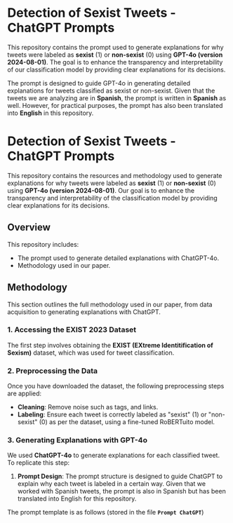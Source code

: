 # Detection of Sexist Tweets - ChatGPT Prompts

This repository contains the prompt used to generate explanations for why tweets were labeled as **sexist** (1) or **non-sexist** (0) using **GPT-4o (version 2024-08-01)**. The goal is to enhance the transparency and interpretability of our classification model by providing clear explanations for its decisions.

The prompt is designed to guide GPT-4o in generating detailed explanations for tweets classified as sexist or non-sexist. Given that the tweets we are analyzing are in **Spanish**, the prompt is written in **Spanish** as well. However, for practical purposes, the prompt has also been translated into **English** in this repository.


# Detection of Sexist Tweets - ChatGPT Prompts

This repository contains the resources and methodology used to generate explanations for why tweets were labeled as **sexist** (1) or **non-sexist** (0) using **GPT-4o (version 2024-08-01)**. Our goal is to enhance the transparency and interpretability of the classification model by providing clear explanations for its decisions.

## Overview

This repository includes:
- The prompt used to generate detailed explanations with ChatGPT-4o.
- Methodology used in our paper.

## Methodology

This section outlines the full methodology used in our paper, from data acquisition to generating explanations with ChatGPT.

### 1. Accessing the EXIST 2023 Dataset

The first step involves obtaining the **EXIST (EXtreme Identitification of Sexism)** dataset, which was used for tweet classification.

### 2. Preprocessing the Data

Once you have downloaded the dataset, the following preprocessing steps are applied:
- **Cleaning**: Remove noise such as tags, and links.
- **Labeling**: Ensure each tweet is correctly labeled as "sexist" (1) or "non-sexist" (0) as per the dataset, using a fine-tuned RoBERTuito model.

### 3. Generating Explanations with GPT-4o

We used **ChatGPT-4o** to generate explanations for each classified tweet. To replicate this step:
1. **Prompt Design**: The prompt structure is designed to guide ChatGPT to explain why each tweet is labeled in a certain way. Given that we worked with Spanish tweets, the prompt is also in Spanish but has been translated into English for this repository.

The prompt template is as follows (stored in the file **`Prompt ChatGPT`**)
